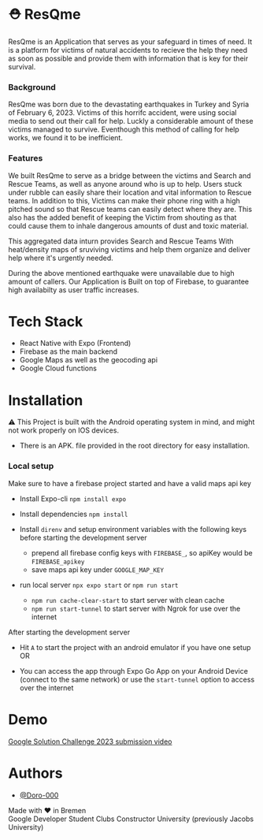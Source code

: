 
# ⛑️ ResQme
ResQme is an Application that serves as your safeguard in times of need. It is a platform for victims of natural accidents to recieve the help they need as soon as possible and provide them with information that is key for their survival.

### Background 
ResQme was born due to the devastating earthquakes in Turkey and Syria of February 6, 2023. Victims of this horrifc accident, were using social media to send out their call for help. Luckly a considerable amount of these victims managed to survive. Eventhough this method of calling for help works, we found it to be inefficient.

### Features
We built ResQme to serve as a bridge between the victims and Search and Rescue Teams, as well as anyone around who is up to help. Users stuck under rubble can easily share their location and vital information to Rescue teams. In addition to this, Victims can make their phone ring with a high pitched sound so that Rescue teams can easily detect where they are. This also has the added benefit of keeping the Victim from shouting as that could cause them to inhale dangerous amounts of dust and toxic material. 

This aggregated data inturn provides Search and Rescue Teams With heat/density maps of sruviving victims and help them organize and deliver help where it's urgently needed. 

During the above mentioned earthquake were unavailable due to high amount of callers. Our Application is Built on top of Firebase, to guarantee high availabilty as user traffic increases.

# Tech Stack

* React Native with Expo (Frontend)
* Firebase as the main backend
* Google Maps as well as the geocoding api
* Google Cloud functions

# Installation

⚠️ This Project is built with the Android operating system in mind, and might not work properly on IOS devices. 

* There is an APK. file provided in the root directory for easy installation.

### Local setup

Make sure to have a firebase project started and have a valid maps api key

* Install Expo-cli `npm install expo`
* Install dependencies `npm install`
* Install `direnv` and setup environment variables with the following keys before starting the development server
    - prepend all firebase config keys with `FIREBASE_`, so apiKey would be `FIREBASE_apikey`
    - save maps api key under `GOOGLE_MAP_KEY`

* run local server `npx expo start` or `npm run start`
    - `npm run cache-clear-start` to start server with clean cache
    - `npm run start-tunnel` to start server with Ngrok for use over the internet

After starting the development server

* Hit `A` to start the project with an android emulator if you have one setup
OR

* You can access the app through Expo Go App on your Android Device (connect to the same network) or use the `start-tunnel` option to access over the internet

# Demo

[Google Solution Challenge 2023 submission video](https://youtu.be/VkfULcUcQxQ)



# Authors

- [@Doro-000](https://github.com/Doro-000)


Made with ❤️ in Bremen<br />
Google Developer Student Clubs Constructor University (previously Jacobs University)
